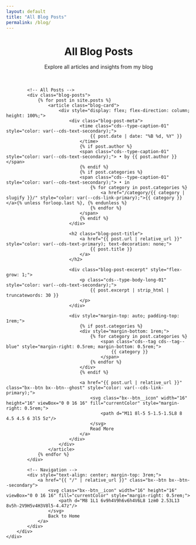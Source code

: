 ```yaml
---
layout: default
title: "All Blog Posts"
permalink: /blog/
---
```


<div class="cds--grid cds--grid--condensed cds--grid--full-width">
    <div class="cds--row">
        <div class="cds--col-lg-16 cds--col-md-8 cds--col-sm-4">
            <header style="margin-bottom: 3rem;">
                <h1 class="cds--type-expressive-heading-05" style="color: var(--cds-text-primary); margin-bottom: 1rem;">
                    All Blog Posts
                </h1>
                <p class="cds--type-body-long-01" style="color: var(--cds-text-secondary);">
                    Explore all articles and insights from my blog
                </p>
            </header>

            <!-- All Posts -->
            <div class="blog-posts">
                {% for post in site.posts %}
                    <article class="blog-card">
                        <div style="display: flex; flex-direction: column; height: 100%;">
                            <div class="blog-post-meta">
                                <time class="cds--type-caption-01" style="color: var(--cds-text-secondary);">
                                    {{ post.date | date: "%B %d, %Y" }}
                                </time>
                                {% if post.author %}
                                <span class="cds--type-caption-01" style="color: var(--cds-text-secondary);"> • by {{ post.author }}</span>
                                {% endif %}
                                {% if post.categories %}
                                <span class="cds--type-caption-01" style="color: var(--cds-text-secondary);"> • in 
                                    {% for category in post.categories %}
                                        <a href="/category/{{ category | slugify }}/" style="color: var(--cds-link-primary);">{{ category }}</a>{% unless forloop.last %}, {% endunless %}
                                    {% endfor %}
                                </span>
                                {% endif %}
                            </div>
                            
                            <h2 class="blog-post-title">
                                <a href="{{ post.url | relative_url }}" style="color: var(--cds-text-primary); text-decoration: none;">
                                    {{ post.title }}
                                </a>
                            </h2>
                            
                            <div class="blog-post-excerpt" style="flex-grow: 1;">
                                <p class="cds--type-body-long-01" style="color: var(--cds-text-secondary);">
                                    {{ post.excerpt | strip_html | truncatewords: 30 }}
                                </p>
                            </div>
                            
                            <div style="margin-top: auto; padding-top: 1rem;">
                                {% if post.categories %}
                                <div style="margin-bottom: 1rem;">
                                    {% for category in post.categories %}
                                        <span class="cds--tag cds--tag--blue" style="margin-right: 0.5rem; margin-bottom: 0.5rem;">
                                            {{ category }}
                                        </span>
                                    {% endfor %}
                                </div>
                                {% endif %}
                                
                                <a href="{{ post.url | relative_url }}" class="bx--btn bx--btn--ghost" style="color: var(--cds-link-primary);">
                                    <svg class="bx--btn__icon" width="16" height="16" viewBox="0 0 16 16" fill="currentColor" style="margin-right: 0.5rem;">
                                        <path d="M11 8l-5 5-1.5-1.5L8 8 4.5 4.5 6 3l5 5z"/>
                                    </svg>
                                    Read More
                                </a>
                            </div>
                        </div>
                    </article>
                {% endfor %}
            </div>

            <!-- Navigation -->
            <div style="text-align: center; margin-top: 3rem;">
                <a href="{{ "/" | relative_url }}" class="bx--btn bx--btn--secondary">
                    <svg class="bx--btn__icon" width="16" height="16" viewBox="0 0 16 16" fill="currentColor" style="margin-right: 0.5rem;">
                        <path d="M8 1L1 6v9h4V9h6v6h4V6L8 1zm0 2.53L13 8v5h-2V9H5v4H3V8l5-4.47z"/>
                    </svg>
                    Back to Home
                </a>
            </div>
        </div>
    </div>
</div>